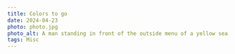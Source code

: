 ```yaml
---
title: Colors to go
date: 2024-04-23
photo: photo.jpg
photo_alt: A man standing in front of the outside menu of a yellow sea food restaurant in a colorfull street
tags: Misc
---
```


